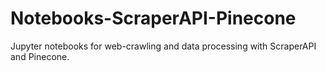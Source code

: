 # Notebooks-ScraperAPI-Pinecone

Jupyter notebooks for web-crawling and data processing with ScraperAPI and Pinecone.
